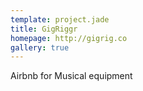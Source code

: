```yaml
---
template: project.jade
title: GigRiggr
homepage: http://gigrig.co
gallery: true
---
```


Airbnb for Musical equipment
